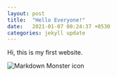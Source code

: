 ```yaml
---
layout: post
title:  "Hello Everyone!"
date:   2021-01-07 00:24:37 +0530
categories: jekyll update
---
```

Hi, this is my first website.



<img src="https://upload.wikimedia.org/wikipedia/en/thumb/6/6b/Hello_Web_Series_%28Wordmark%29_Logo.png/1200px-Hello_Web_Series_%28Wordmark%29_Logo.png"
     alt="Markdown Monster icon"
     style="float: left; margin-right: 10px;" />
     
